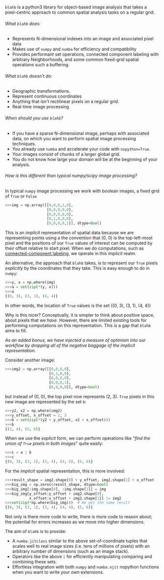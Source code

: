 `blahb` is a python3 library for object-based image analysis that takes a pixel-centric approach to common spatial analysis tasks on a regular grid.


###### What `blahb` does:
* Represents N-dimensional indexes into an image and associated pixel data
* Makes use of `numpy` and `numba` for efficiency and compatibility
* Provides performant set operations, connected component labeling with arbitrary Neighborhoods, and some common fixed-grid spatial operations such a buffering.

###### What `blahb` doesn't do:
* Geographic transformations.
* Represent continuous coordinates
* Anything that isn't rectilinear pixels on a regular grid.
* Real-time image processing

###### When should you use `blahb`?
* If you have a sparse N-dimensional image, perhaps with associated data, on which you want to perform spatial image processing techniques.
* You already use `numba` and accelerate your code with `nopython=True`.
* Your images consist of chunks of a larger global grid.
* You do not know how large your domain will be at the beginning of your analysis.

###### How is this different than typical numpy/scipy image processing?

In typical `numpy` image processing we work with boolean images, a fixed
grid of `True` or `False`
```python
>>>img = np.array([[0,0,0,1,0],
                   [0,0,0,0,0],
                   [0,0,0,0,0],
                   [0,1,0,0,0],
                   [0,0,0,0,1]], dtype=bool)
```
This is an *implicit* representation of spatial data because we are representing points using a the convention that (0, 0) is the top-left-most pixel and the positions of our `True` values of interest can be computed by their offset relative to start pixel. When we do computations, such as [connected-component labeling](https://en.wikipedia.org/wiki/Connected-component_labeling), we operate in this *implicit* realm.

An alternative, the approach that `blahb` takes, is to represent our `True` pixels *explicitly* by the coordinates that they take. This is easy enough to do in `numpy`:
```python
>>>y, x = np.where(img)
>>>a = set(zip(*(y, x)))
>>>a
{(0, 3), (3, 1), (4, 4)}
```
In other words, the location of `True` values is the set {(0, 3), (3, 1), (4, 4)}

Why is this nicer? Conceptually, it is simpler to think about positive space, about pixels that we *have*. However, there are limited existing tools for performing computations on this representation. This is a gap that `blahb` aims to fill.

*As an added bonus, we have injected a measure of optimism into our workflow by dropping all of the negative baggage of the implicit representation.*
 

Consider another image:
```python
>>>img2 = np.array([[0,0,0,0],
                    [0,1,0,0],
                    [0,0,0,0],
                    [0,0,0,1],
                    [0,0,0,0]], dtype=bool)
```
but instead of (0, 0), the top pixel now represents (2, 3). `True` pixels in this new image are represented by the set `b`:
```python
>>>y2, x2 = np.where(img2)
>>>y_offset, x_offset = 2, 3
>>>b = set(zip(*(y2 + y_offset, x2 + x_offset)))
>>>b
{(3, 4), (5, 6)}
```
When we use the *explicit* form, we can perform operations like "*find the union of `True` pixels in both images*" quite easily:
```python
>>>c = a | b
>>>c 
{(0, 3), (3, 1), (3, 4), (4, 4), (5, 6)}
```
For the *implicit* spatial representation, this is more involved:
```python
>>>result_shape = img2.shape[0] + y_offset, img2.shape[1] + x_offset
>>>big_img = np.zeros(result_shape, dtype=bool)
>>>big_img[:img.shape[0], :img.shape[1]] = img
>>>big_img[y_offset:y_offset + img2.shape[0],
           x_offset:x_offset + img2.shape[1]] |= img2
>>>set(zip(*np.where(big_img)))  # We get the same result
{(0, 3), (3, 1), (3, 4), (4, 4), (5, 6)}
```
Not only is there more code to write, there is more code to reason about; the potential for errors increases as we move into higher dimensions.

The aim of `blahb` is to provide:
- A `numba.jitclass` similar to the above set-of-coordinate tuples that scales well to real image sizes (i.e. tens of millions of pixels) with an arbitrary number of dimensions (such as an image stack).
- Operators like the above `|` for efficiently manipulating comparing and combining these sets.
- Effortless integration with both `numpy` and `numba.njit` nopython functions when you want to write your own extensions.
